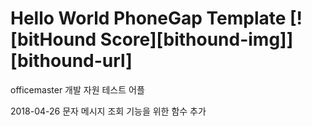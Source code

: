 # Hello World PhoneGap Template [![bitHound Score][bithound-img]][bithound-url]

officemaster 개발 자원 테스트 어플

2018-04-26 
문자 메시지 조회 기능을 위한 함수 추가


